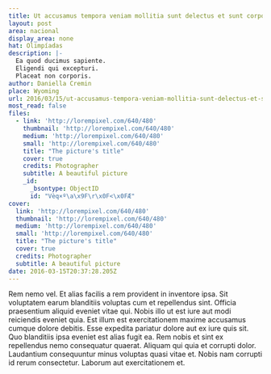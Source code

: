 ```yaml
---
title: Ut accusamus tempora veniam mollitia sunt delectus et sunt corporis.
layout: post
area: nacional
display_area: none
hat: Olimpíadas
description: |-
  Ea quod ducimus sapiente.
  Eligendi qui excepturi.
  Placeat non corporis.
author: Daniella Cremin
place: Wyoming
url: 2016/03/15/ut-accusamus-tempora-veniam-mollitia-sunt-delectus-et-sunt-corporis/
most_read: false
files:
  - link: 'http://lorempixel.com/640/480'
    thumbnail: 'http://lorempixel.com/640/480'
    medium: 'http://lorempixel.com/640/480'
    small: 'http://lorempixel.com/640/480'
    title: "The picture's title"
    cover: true
    credits: Photographer
    subtitle: A beautiful picture
    _id:
      _bsontype: ObjectID
      id: "Vèq×º\a\x9F\r\x0F<\x0FÆ"
cover:
  link: 'http://lorempixel.com/640/480'
  thumbnail: 'http://lorempixel.com/640/480'
  medium: 'http://lorempixel.com/640/480'
  small: 'http://lorempixel.com/640/480'
  title: "The picture's title"
  cover: true
  credits: Photographer
  subtitle: A beautiful picture
date: 2016-03-15T20:37:28.205Z
---
```

<p>Rem nemo vel. Et alias facilis a rem provident in inventore ipsa. Sit voluptatem earum blanditiis voluptas cum et repellendus sint. Officia praesentium aliquid eveniet vitae qui. Nobis illo ut est iure aut modi reiciendis eveniet quia. Est illum est exercitationem maxime accusamus cumque dolore debitis. Esse expedita pariatur dolore aut ex iure quis sit. Quo blanditiis ipsa eveniet est alias fugit ea. Rem nobis et sint ex repellendus nemo consequatur quaerat. Aliquam qui quia et corrupti dolor. Laudantium consequuntur minus voluptas quasi vitae et. Nobis nam corrupti id rerum consectetur. Laborum aut exercitationem et.</p>

